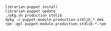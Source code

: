     librarian-puppet install
    librarian-puppet update
    ./pkg.sh production stdlib
    dpkg -c puppet-module-production-stdlib_*.deb
    rpm -qpl puppet-module-production-stdlib-*.rpm
